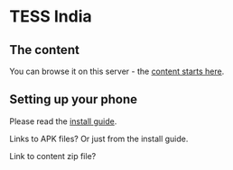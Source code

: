 # TESS India

## The content

You can browse it on this server - the [content starts here](/tess.html).

## Setting up your phone

Please read the [install guide](/install-guide.html).

Links to APK files? Or just from the install guide.

Link to content zip file?
